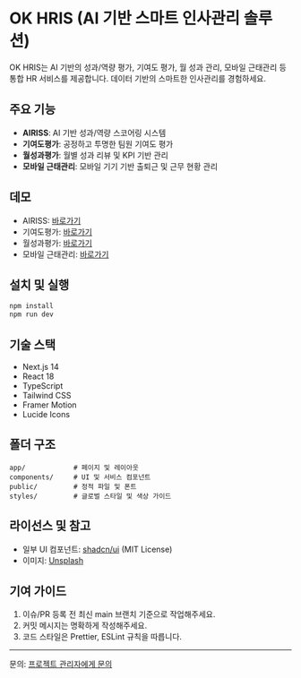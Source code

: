 # OK HRIS (AI 기반 스마트 인사관리 솔루션)

OK HRIS는 AI 기반의 성과/역량 평가, 기여도 평가, 월 성과 관리, 모바일 근태관리 등 통합 HR 서비스를 제공합니다. 데이터 기반의 스마트한 인사관리를 경험하세요.

## 주요 기능
- **AIRISS**: AI 기반 성과/역량 스코어링 시스템
- **기여도평가**: 공정하고 투명한 팀원 기여도 평가
- **월성과평가**: 월별 성과 리뷰 및 KPI 기반 관리
- **모바일 근태관리**: 모바일 기기 기반 출퇴근 및 근무 현황 관리

## 데모
- AIRISS: [바로가기](https://web-production-4066.up.railway.app/dashboard)
- 기여도평가: [바로가기](https://elevate-growth-system.vercel.app)
- 월성과평가: [바로가기](https://9000-firebase-studio-1751945698184.cluster-xpmcxs2fjnhg6xvn446ubtgpio.cloudworkstations.dev)
- 모바일 근태관리: [바로가기](https://studio--mobile-ehr-20.us-central1.hosted.app)

## 설치 및 실행
```bash
npm install
npm run dev
```

## 기술 스택
- Next.js 14
- React 18
- TypeScript
- Tailwind CSS
- Framer Motion
- Lucide Icons

## 폴더 구조
```
app/            # 페이지 및 레이아웃
components/     # UI 및 서비스 컴포넌트
public/         # 정적 파일 및 폰트
styles/         # 글로벌 스타일 및 색상 가이드
```

## 라이선스 및 참고
- 일부 UI 컴포넌트: [shadcn/ui](https://ui.shadcn.com/) (MIT License)
- 이미지: [Unsplash](https://unsplash.com/license)

## 기여 가이드
1. 이슈/PR 등록 전 최신 main 브랜치 기준으로 작업해주세요.
2. 커밋 메시지는 명확하게 작성해주세요.
3. 코드 스타일은 Prettier, ESLint 규칙을 따릅니다.

---

문의: [프로젝트 관리자에게 문의](mailto:your@email.com)

